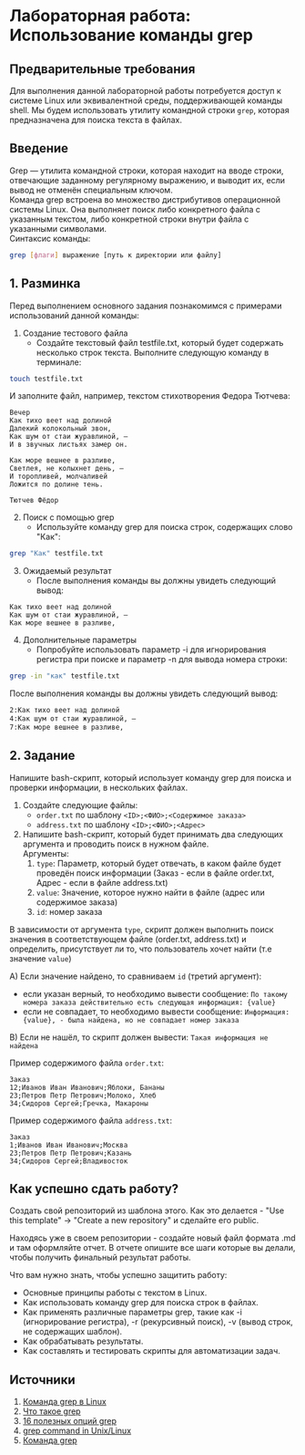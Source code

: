 # Лабораторная работа: Использование команды grep

## Предварительные требования
Для выполнения данной лабораторной работы потребуется доступ к системе Linux или эквивалентной среды, поддерживающей команды shell. Мы будем использовать утилиту командной строки ```grep```, которая предназначена для поиска текста в файлах.

## Введение
Grep — утилита командной строки, которая находит на вводе строки, отвечающие заданному регулярному выражению, и выводит их, если вывод не отменён специальным ключом. \
Команда grep встроена во множество дистрибутивов операционной системы Linux. Она выполняет поиск либо конкретного файла с указанным текстом, либо конкретной строки внутри файла с указанными символами. \
Синтаксис команды:
``` bash
grep [флаги] выражение [путь к директории или файлу]
```

## 1. Разминка
Перед выполнением основного задания познакомимся с примерами использований данной команды:
1. Создание тестового файла
    - Создайте текстовый файл testfile.txt, который будет содержать несколько строк текста. Выполните следующую команду в терминале:
``` bash
touch testfile.txt
```
И заполните файл, например, текстом стихотворения Федора Тютчева:
```
Вечер
Как тихо веет над долиной
Далекий колокольный звон,
Как шум от стаи журавлиной, —
И в звучных листьях замер он.

Как море вешнее в разливе,
Светлея, не колыхнет день, —
И торопливей, молчаливей
Ложится по долине тень.

Тютчев Фёдор
```
2. Поиск с помощью grep
    - Используйте команду grep для поиска строк, содержащих слово "Как":
``` bash
grep "Как" testfile.txt
```
3. Ожидаемый результат
    - После выполнения команды вы должны увидеть следующий вывод:
```
Как тихо веет над долиной
Как шум от стаи журавлиной, —
Как море вешнее в разливе,
```
4. Дополнительные параметры
    - Попробуйте использовать параметр -i для игнорирования регистра при поиске и параметр -n для вывода номера строки:
``` bash
grep -in "как" testfile.txt
```
После выполнения команды вы должны увидеть следующий вывод:
``` bash
2:Как тихо веет над долиной
4:Как шум от стаи журавлиной, —
7:Как море вешнее в разливе,
```
## 2. Задание
Напишите bash-скрипт, который использует команду grep для поиска и проверки информации, в нескольких файлах.
1. Создайте следующие файлы:
   - `order.txt` по шаблону ```<ID>;<ФИO>;<Содержимое заказа>```
   - `address.txt` по шаблону ```<ID>;<ФИO>;<Адрес>```
2. Напишите bash-скрипт, который будет принимать два следующих аргумента и проводить поиск в нужном файле. \
   Аргyменты:
   1. `type`: Параметр, который будет отвечать, в каком файле будет проведён поиск информации (Заказ - если в файле order.txt, Адрес - если в файле address.txt) 
   2. `value`: Значение, которое нужно найти в файле (адрес или содержимое заказа) 
   3. `id`: номер заказа
      
В зависимости от аргумента `type`, скрипт должен выполнить поиск значения в соответствующем файле (order.txt, address.txt) и определить, присутствует ли то, что пользователь хочет найти (т.е значение `value`)

A) Если значение найдено, то сравниваем `id` (третий аргумент):
- если указан верный, то необходимо вывести сообщение: `По такому номера заказа действительно есть следующая информация: {value}`
- если не совпадает, то необходимо вывести сообщение: `Информация: {value}, - была найдена, но не совпадает номер заказа` 
  
B) Если не нашёл, то скрипт должен вывести: `Такая информация не найдена` 

Пример содержимого файла `order.txt`:
```
Заказ
12;Иванов Иван Иванович;Яблоки, Бананы
23;Петров Петр Петрович;Молоко, Хлеб
34;Сидоров Сергей;Гречка, Макароны
```
Пример содержимого файла `address.txt`:
```
Заказ
1;Иванов Иван Иванович;Москва
23;Петров Петр Петрович;Казань
34;Сидоров Сергей;Владивосток
```
## Как успешно сдать работу?
Создать свой репозиторий из шаблона этого. Как это делается - "Use this template" -> "Create a new repository" и сделайте его public. 

Находясь уже в своем репозитории - создайте новый файл формата .md и там оформляйте отчет. В отчете опишите все шаги которые вы делали, чтобы получить финальный результат работы.

Что вам нужно знать, чтобы успешно защитить работу:
- Основные принципы работы с текстом в Linux.
- Как использовать команду grep для поиска строк в файлах.
- Как применять различные параметры grep, такие как -i (игнорирование регистра), -r (рекурсивный поиск), -v (вывод строк, не содержащих шаблон).
- Как обрабатывать результаты.
- Как составлять и тестировать скрипты для автоматизации задач.
## Источники
1. [Команда grep в Linux](https://timeweb.cloud/tutorials/linux/komanda-grep-v-linux)
2. [Что такое grep](https://habr.com/ru/articles/229501/)
3. [16 полезных опций grep](https://proglib.io/p/16-opciy-grep-kotorye-pomogut-vam-v-realnom-mire-2021-03-16)
4. [grep command in Unix/Linux](https://www.geeksforgeeks.org/grep-command-in-unixlinux/)
5. [Команда grep](https://losst.pro/gerp-poisk-vnutri-fajlov-v-linux)
